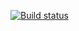 [![Build status](https://ci.appveyor.com/api/projects/status/eyb102yfu2ctybyf?svg=true)](https://ci.appveyor.com/project/Uliana-O/postman-echo)